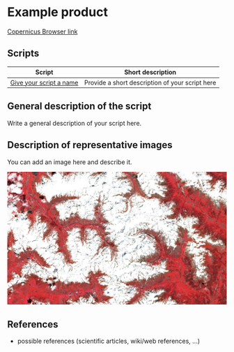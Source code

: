# Example product

<!-- Example Copernicus Browser link. Replace the URL inside the parentheses with the actual link when available. -->

[Copernicus Browser link]()

## Scripts

| Script                                         | Short description                               |
| ---------------------------------------------- | ----------------------------------------------- |
| [Give your script a name](./scripts/script.js) | Provide a short description of your script here |

## General description of the script

Write a general description of your script here.

## Description of representative images

You can add an image here and describe it.

![The Agricultural growth stage script applied to agricultural fields of Italy.](figs/fig.png)

## References

- possible references (scientific articles, wiki/web references, ...)
